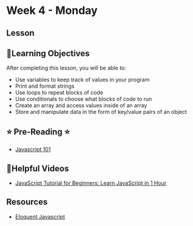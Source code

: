 # Week 4 - Monday

## Lesson

## 📍Learning Objectives
After completing this lesson, you will be able to:

- Use variables to keep track of values in your program
- Print and format strings
- Use loops to repeat blocks of code
- Use conditionals to choose what blocks of code to run
- Create an array and access values inside of an array
- Store and manipulate data in the form of key/value pairs of an object


## ⭐️ Pre-Reading ⭐️
- [Javascript 101](https://digitalcrafts.instructure.com/courses/189/pages/reading-javascript-101?module_item_id=23197)

<!-- ## 📍Agenda -->

<!-- ## 🟡 Lecture Presentations
- [Javascript 101](http://dc-houston.herokuapp.com/p2/Javascript/Javascript101.html#1) -->

<!-- ## 🟣Labs 
- [js 101 lab](https://github.com/veros-labs/lab-js-101)
- [JS lab](https://github.com/DigitalCraftsStudents/js-101-exercises) -->

<!-- ## 🟠Homework 
- [JS Exercises](https://digitalcrafts.instructure.com/courses/189/assignments/4637?module_item_id=23210)
- [JS 101](https://digitalcrafts.instructure.com/courses/189/pages/javascript-101?module_item_id=23207) -->

## 🔵Helpful Videos
- [JavaScript Tutorial for Beginners: Learn JavaScript in 1 Hour](https://www.youtube.com/watch?v=W6NZfCO5SIk)

<!-- ## ✔️Todo Checklist
- [ ]

## 🔶Vocabulary

## 🔷Test Your knowledge -->

## Resources 
- [Eloquent Javascript](https://eloquentjavascript.net/)



